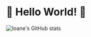 # :yellow_heart: Hello World! :yellow_heart:

![Ioane's GitHub stats](https://github-readme-stats.vercel.app/api?username=ioane-stacks&show_icons=true)

